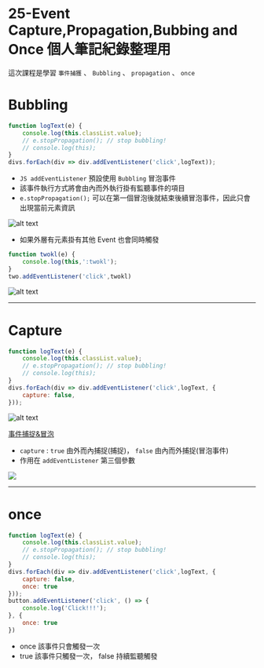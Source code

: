 # 25-Event Capture,Propagation,Bubbing and Once 個人筆記紀錄整理用

這次課程是學習 `事件捕獲` 、 `Bubbling` 、 `propagation` 、 `once`

# Bubbling
```javascript
function logText(e) {
    console.log(this.classList.value);
    // e.stopPropagation(); // stop bubbling!
    // console.log(this);
}
divs.forEach(div => div.addEventListener('click',logText));
```
- `JS addEventListener` 預設使用 `Bubbling` 冒泡事件
- 該事件執行方式將會由內而外執行掛有監聽事件的項目
- `e.stopPropagation();` 可以在第一個冒泡後就結束後續冒泡事件，因此只會出現當前元素資訊

![alt text](https://i.imgur.com/92AmJ2s.png)
- 如果外層有元素掛有其他 Event 也會同時觸發
```javascript
function twokl(e) {
    console.log(this,':twokl');
}
two.addEventListener('click',twokl)
```
![alt text](https://i.imgur.com/DGIsiUG.png)

---
# Capture
```javascript
function logText(e) {
    console.log(this.classList.value);
    // e.stopPropagation(); // stop bubbling!
    // console.log(this);
}
divs.forEach(div => div.addEventListener('click',logText, {
    capture: false, 
}));
```
![alt text](https://i.imgur.com/DcW0jQ6.png)

[事件捕捉&冒泡](https://hsien-w-wei.medium.com/dom-event-propagation-i-%E4%BA%8B%E4%BB%B6%E6%8D%95%E6%8D%89%E5%92%8C%E5%86%92%E6%B3%A1-event-capture-bubble-8214bf146b35)

- `capture` : `true` 由外而內捕捉(捕捉)， `false` 由內而外捕捉(冒泡事件)
- 作用在 `addEventListener` 第三個參數

![](https://miro.medium.com/v2/resize:fit:600/format:webp/1*DK2pGnkbAxCmV7uInbfcUw.png)

---

# once
```javascript
function logText(e) {
    console.log(this.classList.value);
    // e.stopPropagation(); // stop bubbling!
    // console.log(this);
}
divs.forEach(div => div.addEventListener('click',logText, {
    capture: false,
    once: true 
}));
button.addEventListener('click', () => {
    console.log('Click!!!');
}, {
    once: true
})
```
- once 該事件只會觸發一次
- true 該事件只觸發一次， false 持續監聽觸發


